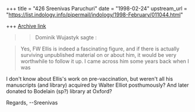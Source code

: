 +++
title = "426 Sreenivas Paruchuri"
date = "1998-02-24"
upstream_url = "https://list.indology.info/pipermail/indology/1998-February/011044.html"

+++
[Archive link](https://list.indology.info/pipermail/indology/1998-February/011044.html)

>> Dominik Wujastyk sagte :

> Yes, FW Ellis is indeed a fascinating figure, and if there is actually
> surviving unpublished material on or about him, it would be very
> worthwhile to follow it up.  I came across him some years back when I was

I don't know about Ellis's work on pre-vaccination, but weren't all his
manuscripts (and library) acquired by Walter Elliot posthumously? And later
donated to Bodelain (sp?) library at Oxford?

Regards,                --Sreenivas



